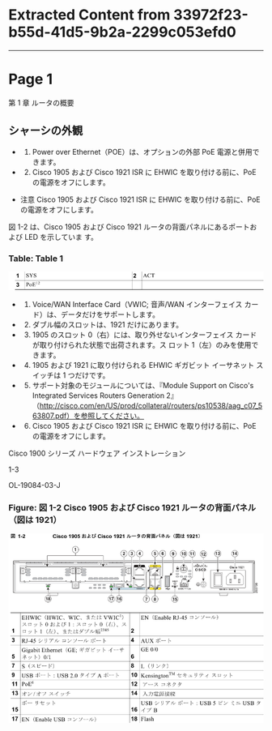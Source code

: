 # Extracted Content from 33972f23-b55d-41d5-9b2a-2299c053efd0

---


# Page 1

第 1 章 ルータの概要

## シャーシの外観

- 1. Power over Ethernet（POE）は、オプションの外部 PoE 電源と併用できます。

- 2. Cisco 1905 および Cisco 1921 ISR に EHWIC を取り付ける前に、PoE の電源をオフにします。

- 注意 Cisco 1905 および Cisco 1921 ISR に EHWIC を取り付ける前に、PoE の電源をオフにします。

図 1-2 は、Cisco 1905 および Cisco 1921 ルータの背面パネルにあるポートおよび LED を示していま す。

### Table: Table 1

![Table 1](tables/page1_table1.png)

- 1. Voice/WAN Interface Card（VWIC; 音声/WAN インターフェイス カード）は、データだけをサポートします。

- 2. ダブル幅のスロットは、1921 だけにあります。

- 3. 1905 のスロット 0（右）には、取り外せないインターフェイス カードが取り付けられた状態で出荷されます。ス ロット 1（左）のみを使用できます。

- 4. 1905 および 1921 に取り付けられる EHWIC ギガビット イーサネット スイッチは 1 つだけです。

- 5. サポート対象のモジュールについては、『Module Support on Cisco's Integrated Services Routers Generation 2』 （http://cisco.com/en/US/prod/collateral/routers/ps10538/aag_c07_563807.pdf）を参照してください。

- 6. Cisco 1905 および Cisco 1921 ISR に EHWIC を取り付ける前に、PoE の電源をオフにします。

Cisco 1900 シリーズ ハードウェア インストレーション

1-3

OL-19084-03-J

### Figure: 図 1-2 Cisco 1905 および Cisco 1921 ルータの背面パネル（図は 1921）

![図 1-2 Cisco 1905 および Cisco 1921 ルータの背面パネル（図は 1921）](figures/page1_fig1.png)

